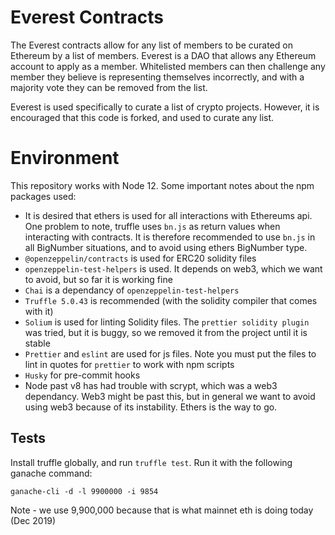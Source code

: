 # Everest Contracts

The Everest contracts allow for any list of members to be curated on Ethereum by a list of members.
Everest is a DAO that allows any Ethereum account to apply as a member. Whitelisted members can
then challenge any member they believe is representing themselves incorrectly, and with a majority
vote they can be removed from the list. 

Everest is used specifically to curate a list of crypto projects. However, it is encouraged that
this code is forked, and used to curate any list. 

# Environment

This repository works with Node 12. Some important notes about the npm packages used:
- It is desired that ethers is used for all interactions with Ethereums api. One problem to note,
truffle uses `bn.js` as return values when interacting with contracts. It is therefore 
recommended to use `bn.js` in all BigNumber situations, and to avoid using ethers BigNumber 
type. 
- `@openzeppelin/contracts` is used for ERC20 solidity files
- `openzeppelin-test-helpers` is used. It depends on web3, which we want to avoid, but so far it is
working fine
- `Chai` is a dependancy of `openzeppelin-test-helpers`
- `Truffle 5.0.43` is recommended (with the solidity compiler that comes with it)
- `Solium` is used for linting Solidity files. The `prettier solidity plugin` was tried, but it is
buggy, so we removed it from the project until it is stable
- `Prettier` and `eslint` are used for js files. Note you must put the files to lint in quotes for 
`prettier` to work with npm scripts
- `Husky` for pre-commit hooks
- Node past v8 has had trouble with scrypt, which was a web3 dependancy. Web3 might be past this,
but in general we want to avoid using web3 because of its instability. Ethers is the way to go.

## Tests
Install truffle globally, and run `truffle test`. Run it with the following ganache command:
 ```
 ganache-cli -d -l 9900000 -i 9854
 ```
 Note - we use 9,900,000 because that is what mainnet eth is doing today (Dec 2019)
 